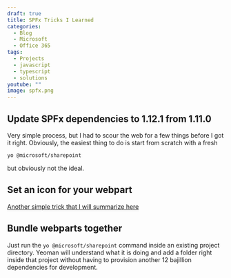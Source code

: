 ```yaml
---
draft: true
title: SPFx Tricks I Learned
categories:
  - Blog
  - Microsoft
  - Office 365
tags:
  - Projects
  - javascript
  - typescript
  - solutions
youtube: ""
image: spfx.png
---
```


## Update SPFx dependencies to 1.12.1 from 1.11.0

Very simple process, but I had to scour the web for a few things before I got it right. Obviously, the easiest thing to do is start from scratch with a fresh 

`yo @microsoft/sharepoint`

but obviously not the ideal.

## Set an icon for your webpart

[Another simple trick that I will summarize here](https://docs.microsoft.com/en-us/sharepoint/dev/spfx/web-parts/basics/configure-web-part-icon)

## Bundle webparts together

Just run the `yo @microsoft/sharepoint` command inside an existing project directory. Yeoman will understand what it is doing and add a folder right inside that project without having to provision another 12 bajillion dependencies for development.
